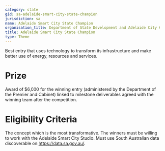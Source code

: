 ```yaml
---
category: state
gid: sa-adelaide-smart-city-state-champion
jurisdiction: sa
name: Adelaide Smart City State Champion
organisation_title: Department of State Development and Adelaide City Council
title: Adelaide Smart City State Champion
type: Theme
---
```


Best entry that uses technology to transform its infrastructure and make better use of energy, resources and services. 

# Prize
Award of $6,000 for the winning entry (administered by the Department of the Premier and Cabinet) linked to milestone deliverables agreed with the winning team after the competition.

# Eligibility Criteria
The concept which is the most transformative. The winners must be willing to work with the Adelaide Smart City Studio. Must use South Australian data discoverable on https://data.sa.gov.au/.